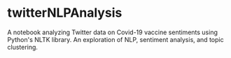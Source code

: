 # twitterNLPAnalysis
A notebook analyzing Twitter data on Covid-19 vaccine sentiments using Python's NLTK library. An exploration of NLP, sentiment analysis, and topic clustering. 
